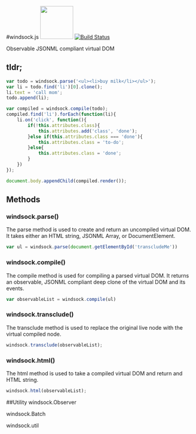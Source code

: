 #windsock.js <img width="88" src="https://raw.githubusercontent.com/bsawyer/windsock-artwork/master/windsock_2x.png">
[![Build Status](https://travis-ci.org/bsawyer/windsock.svg)](https://travis-ci.org/bsawyer/windsock)

Observable JSONML compliant virtual DOM

## tldr;
```javascript
var todo = windsock.parse('<ul><li>buy milk</li></ul>');
var li = todo.find('li')[0].clone();
li.text = 'call mom';
todo.append(li);

var compiled = windsock.compile(todo);
compiled.find('li').forEach(function(li){
    li.on('click', function(){
        if(!this.attributes.class){
            this.attributes.add('class', 'done');
        }else if(this.attributes.class === 'done'){
            this.attributes.class = 'to-do';
        }else{
            this.attributes.class = 'done';
        }
    })
});

document.body.appendChild(compiled.render());
```

## Methods
### windsock.parse()
The parse method is used to create and return an uncompiled virtual DOM. It takes either an HTML string, JSONML Array, or DocumentElement.
```javascript
var ul = windsock.parse(document.getElementById('transcludeMe'))
```

### windsock.compile()
The compile method is used for compiling a parsed virtual DOM. It returns an observable, JSONML compliant deep clone of the virtual DOM and its events.
```javascript
var observableList = windsock.compile(ul)
```

### windsock.transclude()
The transclude method is used to replace the original live node with the virtual compiled node.
```javascript
windsock.transclude(observableList);
```

### windsock.html()
The html method is used to take a compiled virtual DOM and return and HTML string.
```javascript
windsock.html(observableList);
```

##Utility
windsock.Observer

windsock.Batch

windsock.util
